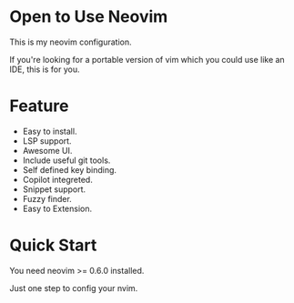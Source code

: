 # Open to Use Neovim

This is my neovim configuration.

If you're looking for a portable version of vim which you could use like an IDE, this is for you.
 
# Feature

- Easy to install.
- LSP support.
- Awesome UI.
- Include useful git tools.
- Self defined key binding.
- Copilot integreted.
- Snippet support.
- Fuzzy finder.
- Easy to Extension.

# Quick Start

You need neovim >= 0.6.0 installed.

Just one step to config your nvim.

```
```

